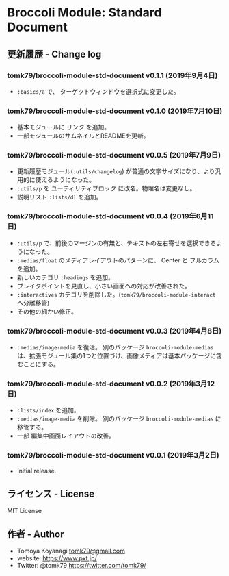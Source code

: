 # Broccoli Module: Standard Document

## 更新履歴 - Change log

### tomk79/broccoli-module-std-document v0.1.1 (2019年9月4日)

- `:basics/a` で、 ターゲットウィンドウを選択式に変更した。

### tomk79/broccoli-module-std-document v0.1.0 (2019年7月10日)

- 基本モジュールに リンク を追加。
- 一部モジュールのサムネイルとREADMEを更新。

### tomk79/broccoli-module-std-document v0.0.5 (2019年7月9日)

- 更新履歴モジュール(`:utils/changelog`) が普通の文字サイズになり、より汎用的に使えるようになった。
- `:utils/p` を ユーティリティブロック に改名。物理名は変更なし。
- 説明リスト `:lists/dl` を追加。

### tomk79/broccoli-module-std-document v0.0.4 (2019年6月11日)

- `:utils/p` で、前後のマージンの有無と、テキストの左右寄せを選択できるようになった。
- `:medias/float` のメディアレイアウトのパターンに、 Center と フルカラム を追加。
- 新しいカテゴリ `:headings` を追加。
- ブレイクポイントを見直し、小さい画面への対応が改善された。
- `:interactives` カテゴリを削除した。(`tomk79/broccoli-module-interact` へ分離移管)
- その他の細かい修正。

### tomk79/broccoli-module-std-document v0.0.3 (2019年4月8日)

- `:medias/image-media` を復活。 別のパッケージ `broccoli-module-medias` は、拡張モジュール集の1つと位置づけ、画像メディアは基本パッケージに含むことにする。

### tomk79/broccoli-module-std-document v0.0.2 (2019年3月12日)

- `:lists/index` を追加。
- `:medias/image-media` を削除。 別のパッケージ `broccoli-module-medias` に移管する。
- 一部 編集中画面レイアウトの改善。

### tomk79/broccoli-module-std-document v0.0.1 (2019年3月2日)

- Initial release.


## ライセンス - License

MIT License


## 作者 - Author

- Tomoya Koyanagi <tomk79@gmail.com>
- website: <https://www.pxt.jp/>
- Twitter: @tomk79 <https://twitter.com/tomk79/>
